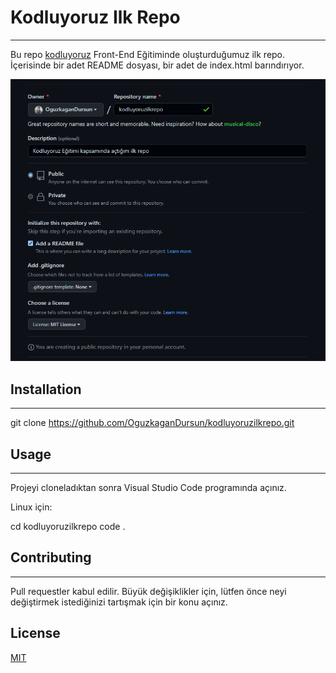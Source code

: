 # Kodluyoruz Ilk Repo
-------------------------------------------------------------------------------------------------------------------------
Bu repo [kodluyoruz](https://www.kodluyoruz.org/) Front-End Eğitiminde oluşturduğumuz ilk repo. İçerisinde bir adet README dosyası, bir adet de index.html barındırıyor.

![Ilk Repo Resim](ilkrepo.png)

## Installation
-------------------------------------------------------------------------------------------------------------------------
git clone https://github.com/OguzkaganDursun/kodluyoruzilkrepo.git

## Usage
-------------------------------------------------------------------------------------------------------------------------
Projeyi cloneladıktan sonra Visual Studio Code programında açınız.

Linux için:

cd kodluyoruzilkrepo
code .

## Contributing
-------------------------------------------------------------------------------------------------------------------------
Pull requestler kabul edilir. Büyük değişiklikler için, lütfen önce neyi değiştirmek istediğinizi tartışmak için bir konu açınız.

## License

[MIT](https://choosealicense.com/licenses/mit/)